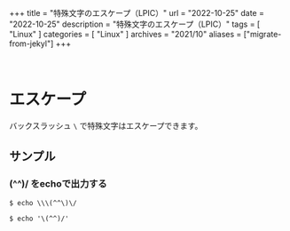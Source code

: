 +++
title = "特殊文字のエスケープ（LPIC）"
url = "2022-10-25"
date = "2022-10-25"
description = "特殊文字のエスケープ（LPIC）"
tags = [
  "Linux"
]
categories = [
  "Linux"
]
archives = "2021/10"
aliases = ["migrate-from-jekyl"]
+++

<br>

# エスケープ

バックスラッシュ `\` で特殊文字はエスケープできます。

## サンプル

### \(^^)/ をechoで出力する

```
$ echo \\\(^^\)\/
```

```
$ echo '\(^^)/'
```

